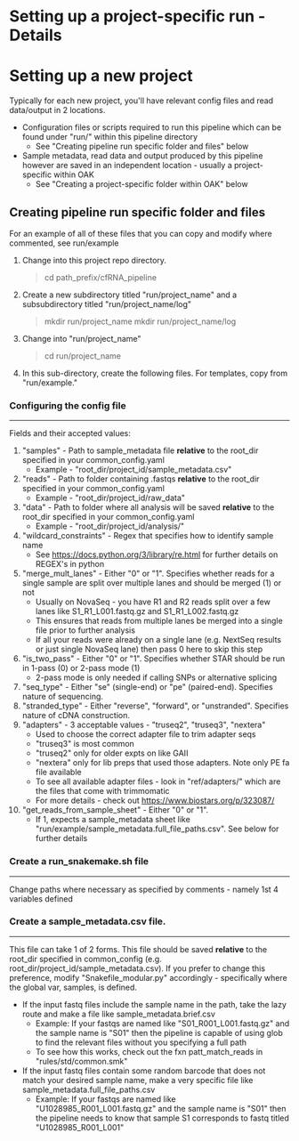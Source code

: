 # Setting up a project-specific run - Details

# Setting up a new project
Typically for each new project, you'll have relevant config files and read data/output in 2 locations. 
* Configuration files or scripts required to run this pipeline which can be found under "run/" within this pipeline directory
	* See "Creating pipeline run specific folder and files" below 
* Sample metadata, read data and output produced by this pipeline however are saved in an independent location - usually a project-specific within OAK
	* See "Creating a project-specific folder within OAK" below

## Creating pipeline run specific folder and files
For an example of all of these files that you can copy and modify where commented, see run/example

1. Change into this project repo directory.
	> cd path_prefix/cfRNA_pipeline
2. Create a new subdirectory titled "run/project_name" and a subsubdirectory titled "run/project_name/log"
	> mkdir run/project_name
	> mkdir run/project_name/log
3. Change into "run/project_name"
	> cd run/project_name
4. In this sub-directory, create the following files. For templates, copy from "run/example."

### Configuring the config file
---
Fields and their accepted values:
1. "samples" - Path to sample_metadata file **relative** to the root_dir specified in your common_config.yaml
	* Example - "root_dir/project_id/sample_metadata.csv"
2. "reads" - Path to folder containing .fastqs **relative** to the root_dir specified in your common_config.yaml
	* Example - "root_dir/project_id/raw_data"
3. "data" - Path to folder where all analysis will be saved **relative** to the root_dir specified in your common_config.yaml
	* Example - "root_dir/project_id/analysis/"
4. "wildcard_constraints" - Regex that specifies how to identify sample name
	* See https://docs.python.org/3/library/re.html for further details on REGEX's in python
5. "merge_mult_lanes" - Either "0" or "1". Specifies whether reads for a single sample are split over multiple lanes and should be merged (1) or not
	* Usually on NovaSeq - you have R1 and R2 reads split over a few lanes like S1_R1_L001.fastq.gz and S1_R1_L002.fastq.gz
	* This ensures that reads from multiple lanes be merged into a single file prior to further analysis
	* If all your reads were already on a single lane (e.g. NextSeq results or just single NovaSeq lane) then pass 0 here to skip this step
6. "is_two_pass" - Either "0" or "1". Specifies whether STAR should be run in 1-pass (0) or 2-pass mode (1)
	* 2-pass mode is only needed if calling SNPs or alternative splicing
7. "seq_type" - Either "se" (single-end) or "pe" (paired-end). Specifies nature of sequencing.
8. "stranded_type" - Either "reverse", "forward", or "unstranded". Specifies nature of cDNA construction.
9. "adapters" - 3 acceptable values - "truseq2", "truseq3", "nextera"
	* Used to choose the correct adapter file to trim adapter seqs
	* "truseq3" is most common
	* "truseq2" only for older expts on like GAII
	* "nextera" only for lib preps that used those adapters. Note only PE fa file available
	* To see all available adapter files - look in "ref/adapters/" which are the files that come with trimmomatic
	* For more details - check out https://www.biostars.org/p/323087/
10. "get_reads_from_sample_sheet" - Either "0" or "1". 
	* If 1, expects a sample_metadata sheet like "run/example/sample_metadata.full_file_paths.csv". See below for further details

### Create a run_snakemake.sh file
---
Change paths where necessary as specified by comments - namely 1st 4 variables defined

### Create a sample_metadata.csv file. 
---
This file can take 1 of 2 forms. This file should be saved **relative** to the root_dir specified in common_config (e.g. root_dir/project_id/sample_metadata.csv). If you prefer to change this preference, modify "Snakefile_modular.py" accordingly - specifically where the global var, samples, is defined.

* If the input fastq files include the sample name in the path, take the lazy route and make a file like sample_metadata.brief.csv
	* Example: If your fastqs are named like "S01_R001_L001.fastq.gz" and the sample name is "S01" then the pipeline is capable of using glob to find the relevant files without you specifying a full path
	* To see how this works, check out the fxn patt_match_reads in "rules/std/common.smk"
* If the input fastq files contain some random barcode that does not match your desired sample name, make a very specific file like sample_metadata.full_file_paths.csv
	* Example: If your fastqs are named like "U1028985_R001_L001.fastq.gz" and the sample name is "S01" then the pipeline needs to know that sample S1 corresponds to fastq titled "U1028985_R001_L001"

	
